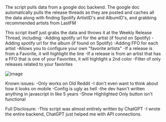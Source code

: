 The script pulls data from a google doc backend. The google doc automatically pulls the release threads as they are posted and caches all the data along with finding Spotify ArtistID's and AlbumID's, and grabbing recommended artists from LastFM

This script itself just grabs the data and throws it at the Weekly Release Thread, including:
-Adding spotify url for the artist (if found on Spotify)
-Adding spotify url for the album (if found on Spotify)
-Adding FFO for each artist
-Allows you to configure your own "favorite artists"
-If a release is from a Favorite, it will highlight the line
-If a release is from an artist that has a FFO that is one of your Favorites, it will highlight a 2nd color
-Filter of only releases related to your favorites

![image](https://github.com/user-attachments/assets/ddbaa391-0aeb-4757-b392-a3a3f3f92816)

Known issues:
-Only works on Old Reddit
-I don't even want to think about how it looks on mobile
-Config is ugly as hell
-the dev hasn't written anything in javascript in like 5 years
-Show Highlighted Only button isn't functional

Full Disclosure:
-This script was almost entirely written by ChatGPT
-I wrote the entire backend, ChatGPT just helped me with API connections.
